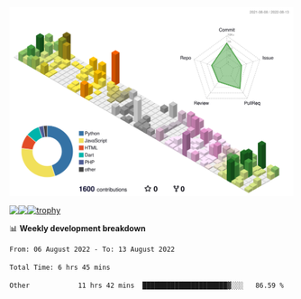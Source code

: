 ![](./profile-3d-contrib/profile-season-animate.svg)

<a href="https://github.com/anuraghazra/github-readme-stats">
  <img align="left" src="https://github-readme-stats.vercel.app/api?username=shake551&count_private=true&show_icons=true&theme=dark" />
</a>
<a href="https://github.com/anuraghazra/github-readme-stats">
  <img align="left" src="https://github-readme-stats.vercel.app/api/top-langs/?username=shake551&theme=dark" />
</a>

[![trophy](https://github-profile-trophy.vercel.app/?username=shake551&theme=darkhub&column=8)](https://github.com/ryo-ma/github-profile-trophy)

📊 **Weekly development breakdown**
<!--START_SECTION:waka-->

```text
From: 06 August 2022 - To: 13 August 2022

Total Time: 6 hrs 45 mins

Other            11 hrs 42 mins  █████████████████████▓░░░   86.59 %
```

<!--END_SECTION:waka-->
